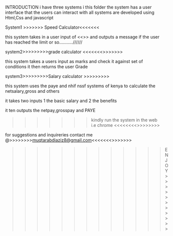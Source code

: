 INTRODUCTION
i have three systems i this folder
the system has a user interface that the users can interact with
all systems are developed using Html,Css and javascript

System1 >>>>>>> Speed Calculator<<<<<<<

this system takes in a user input of <<<speed >>> and outputs
a message if the user has reached the limit or so...........//////


system2>>>>>>>>>grade calculator <<<<<<<>>>>>>>

this system takes a users input as marks and check it against set 
of conditions it then returns the user Grade

system3>>>>>>>>>Salary calculator >>>>>>>>>

this system uses the paye and nhif nssf systems of kenya to calculate the 
netsalary,gross and others 

it takes two inputs 1 the basic salary and 2 the benefits 

it ten outputs the netpay,grosspay and PAYE

>>>>>>>kindly run the system in the web i.e chrome <<<<<<<<>>>>>>>>

for suggestions and inquireries contact me @>>>>>>>>muqtarabdiaziz8@gmail.com<<<<<<<>>>>>>>



>>>>>>>>>>>>>ENJOY>>>>>>>>>>>



